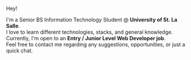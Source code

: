 Hey! 

I'm a Senior BS Information Technology Student @ <b>University of St. La Salle</b>.<br>
I love to learn different technologies, stacks, and general knowledge. <br>
Currently, I'm open to an <b>Entry / Junior Level Web Developer job</b>. <br>
Feel free to contact me regarding any suggestions, opportunities, or just a quick chat. 

